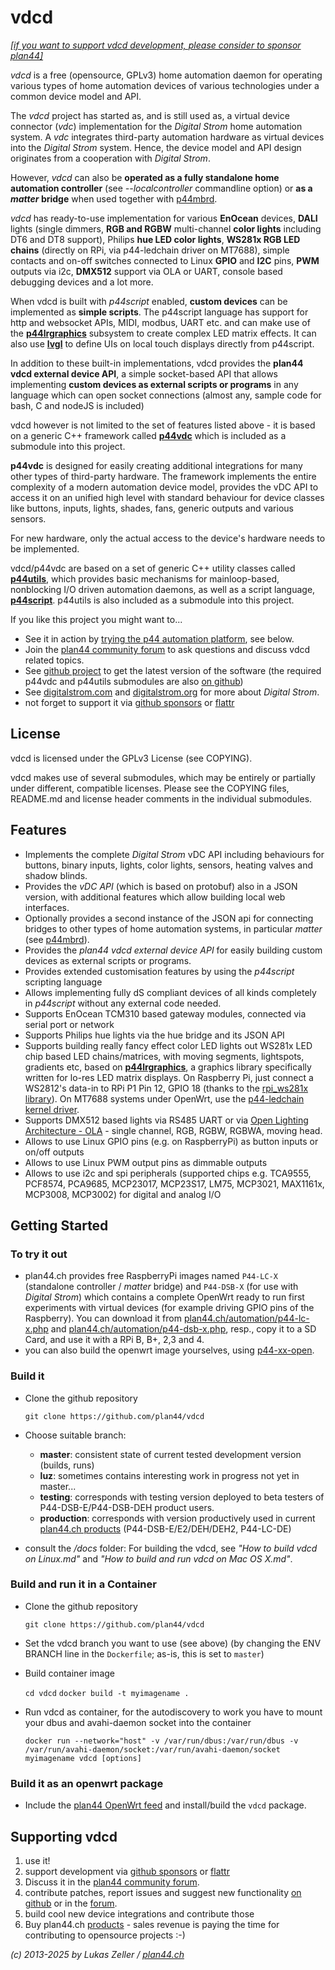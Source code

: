 vdcd
====

*[[if you want to support vdcd development, please consider to sponsor plan44]](https://github.com/sponsors/plan44)*

*vdcd* is a free (opensource, GPLv3) home automation daemon for operating various types of home automation devices of various technologies under a common device model and API.

The *vdcd* project has started as, and is still used as, a virtual device connector (*vdc*) implementation for the *Digital Strom* home automation system. A *vdc* integrates third-party automation hardware as virtual devices into the *Digital Strom* system. Hence, the device model and API design originates from a cooperation with *Digital Strom*.

However, *vdcd* can also be **operated as a fully standalone home automation controller** (see _--localcontroller_ commandline option) or **as a *matter* bridge** when used together with [p44mbrd](https://github.com/plan44/p44mbrd).

*vdcd* has ready-to-use implementation for various **EnOcean** devices, **DALI** lights (single dimmers, **RGB and RGBW** multi-channel **color lights** including DT6 and DT8 support), Philips **hue LED color lights**, **WS281x RGB LED chains** (directly on RPi, via p44-ledchain driver on MT7688), simple contacts and on-off switches connected to Linux **GPIO** and **I2C** pins, **PWM** outputs via i2c, **DMX512** support via OLA or UART, console based debugging devices and a lot more.

When vdcd is built with *p44script* enabled, **custom devices** can be implemented as **simple scripts**. The p44script language has support for http and websocket APIs, MIDI, modbus, UART etc. and can make use of the [**p44lrgraphics**](https://github.com/plan44/p44lrgraphics) subsystem to create complex LED matrix effects. It can also use [**lvgl**](https://lvgl.io/) to define UIs on local touch displays directly from p44script.

In addition to these built-in implementations, vdcd provides the **plan44 vdcd external device API**, a simple socket-based API that allows implementing **custom devices as external scripts or programs** in any language which can open socket connections (almost any, sample code for bash, C and nodeJS is included)

vdcd however is not limited to the set of features listed above - it is based on a generic C++ framework called [**p44vdc**](https://github.com/plan44/p44vdc) which is included as a submodule into this project.

**p44vdc** is designed for easily creating additional integrations for many other types of third-party hardware. The framework implements the entire complexity of a modern automation device model, provides the vDC API to access it on an unified high level with standard behaviour for device classes like buttons, inputs, lights, shades, fans, generic outputs and various sensors.

For new hardware, only the actual access to the device's hardware needs to be implemented.

vdcd/p44vdc are based on a set of generic C++ utility classes called [**p44utils**](https://github.com/plan44/p44utils), which provides basic mechanisms for mainloop-based, nonblocking I/O driven automation daemons, as well as a script language, [**p44script**](https://plan44.ch/p44-techdocs/en/#topics). p44utils is also included as a submodule into this project.


If you like this project you might want to...

- See it in action by [trying the p44 automation platform](#try), see below.
- Join the [plan44 community forum](https://forum.plan44.ch/t/opensource-c-vdcd) to ask questions and discuss vdcd related topics.
- See [github project](https://github.com/plan44/vdcd) to get the latest version of the software (the required p44vdc and p44utils submodules are also [on github](https://github.com/plan44))
- See [digitalstrom.com](http://www.digitalstrom.com) and [digitalstrom.org](http://www.digitalstrom.org) for more about *Digital Strom*.
- not forget to support it via [github sponsors](https://github.com/sponsors/plan44) or [flattr](https://flattr.com/@luz)


License
-------

vdcd is licensed under the GPLv3 License (see COPYING).

vdcd makes use of several submodules, which may be entirely or partially under different, compatible licenses.
Please see the COPYING files, README.md and license header comments in the individual submodules.


Features
--------

- Implements the complete *Digital Strom* vDC API including behaviours for buttons, binary inputs, lights, color lights, sensors, heating valves and shadow blinds.
- Provides the *vDC API* (which is based on protobuf) also in a JSON version, with additional features which allow building local web interfaces.
- Optionally provides a second instance of the JSON api for connecting bridges to other types of home automation systems, in particular *matter* (see [p44mbrd](https://github.com/plan44/p44mbrd)).
- Provides the *plan44 vdcd external device API* for easily building custom devices as external scripts or programs.
- Provides extended customisation features by using the *p44script* scripting language
- Allows implementing fully dS compliant devices of all kinds completely in *p44script* without any external code needed.
- Supports EnOcean TCM310 based gateway modules, connected via serial port or network
- Supports Philips hue lights via the hue bridge and its JSON API
- Supports building really fancy effect color LED lights out WS281x LED chip based LED chains/matrices, with moving segments, lightspots, gradients etc, based on [**p44lrgraphics**](https://github.com/plan44/p44lrgraphics), a graphics library specifically written for lo-res LED matrix displays.
  On Raspberry Pi, just connect a WS2812's data-in to RPi P1 Pin 12, GPIO 18 (thanks to the [rpi_ws281x library](https://github.com/richardghirst/rpi_ws281x.git)).
  On MT7688 systems under OpenWrt, use the [p44-ledchain kernel driver](https://github.com/plan44/plan44-feed/tree/master/p44-ledchain).
- Supports DMX512 based lights via RS485 UART or via [Open Lighting Architecture - OLA](http://www.openlighting.org/) - single channel, RGB, RGBW, RGBWA, moving head.
- Allows to use Linux GPIO pins (e.g. on RaspberryPi) as button inputs or on/off outputs
- Allows to use Linux PWM output pins as dimmable outputs
- Allows to use i2c and spi peripherals (supported chips e.g. TCA9555, PCF8574, PCA9685, MCP23017, MCP23S17, LM75, MCP3021, MAX1161x, MCP3008, MCP3002) for digital and analog I/O

Getting Started
---------------

### <a id="try">To try it out

- plan44.ch provides free RaspberryPi images named `P44-LC-X` (standalone controller / *matter* bridge) and `P44-DSB-X` (for use with *Digital Strom*)  which contains a complete OpenWrt ready to run first experiments with virtual devices (for example driving GPIO pins of the Raspberry). You can download it from [plan44.ch/automation/p44-lc-x.php](https://plan44.ch/automation/p44-lc-x.php) and [plan44.ch/automation/p44-dsb-x.php](https://plan44.ch/automation/p44-dsb-x.php), resp., copy it to a SD Card, and use it with a RPi B, B+, 2,3 and 4.
- you can also build the openwrt image yourselves, using [p44-xx-open](https://github.com/plan44/p44-xx-open).

### Build it

- Clone the github repository

    `git clone https://github.com/plan44/vdcd`

- Choose suitable branch:
  - **master**: consistent state of current tested development version (builds, runs)
  - **luz**: sometimes contains interesting work in progress not yet in master...
  - **testing**: corresponds with testing version deployed to beta testers of P44-DSB-E/P44-DSB-DEH product users.
  - **production**: corresponds with version productively used in current [plan44.ch products](https://plan44.ch/automation/digitalstrom.php) (P44-DSB-E/E2/DEH/DEH2, P44-LC-DE)

- consult the */docs* folder: For building the vdcd, see *"How to build vdcd on Linux.md"* and *"How to build and run vdcd on Mac OS X.md"*.

### Build and run it in a Container

- Clone the github repository

    `git clone https://github.com/plan44/vdcd`

- Set the vdcd branch you want to use (see above)
  (by changing the ENV BRANCH line in the `Dockerfile`; as-is, this is set to `master`)

- Build container image

    `cd vdcd`
    `docker build -t myimagename .`

- Run vdcd as container, for the autodiscovery to work you have to mount your dbus and avahi-daemon socket into the container

    `docker run --network="host" -v /var/run/dbus:/var/run/dbus -v /var/run/avahi-daemon/socket:/var/run/avahi-daemon/socket myimagename vdcd [options]`

### Build it as an openwrt package

- Include the [plan44 OpenWrt feed](https://github.com/plan44/plan44-feed) and install/build the `vdcd` package.

Supporting vdcd
---------------

1. use it!
2. support development via [github sponsors](https://github.com/sponsors/plan44) or [flattr](https://flattr.com/@luz)
3. Discuss it in the [plan44 community forum](https://forum.plan44.ch/t/opensource-c-vdcd).
3. contribute patches, report issues and suggest new functionality [on github](https://github.com/plan44/vdcd) or in the [forum](https://forum.plan44.ch/t/opensource-c-vdcd).
4. build cool new device integrations and contribute those
5. Buy plan44.ch [products](https://plan44.ch/automation/products.php) - sales revenue is paying the time for contributing to opensource projects :-)

*(c) 2013-2025 by Lukas Zeller / [plan44.ch](http://www.plan44.ch/automation)*







